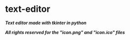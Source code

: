 # text-editor

***Text editor made with tkinter in python***

***All rights reserved for the "icon.png" and "icon.ico" files***
